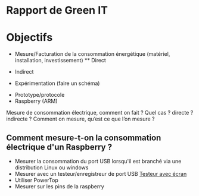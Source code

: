 Rapport de Green IT
==

# Objectifs

* Mesure/Facturation de la consommation énergétique (matériel, installation, investissement)
** Direct
 - Indirect
* Expérimentation (faire un schéma)
 - Prototype/protocole
 - Raspberry (ARM)

Mesure de consommation électrique, comment on fait ? Quel cas ? directe ? indirecte ?
Comment on mesure, qu’est ce que l’on mesure ?


## Comment mesure-t-on la consommation électrique d'un Raspberry ?
* Mesurer la consommation du port USB lorsqu'il est branché via une distribution Linux ou windows
* Mesurer avec un testeur/enregistreur de port USB [Testeur avec écran](http://www.framboise314.fr/jai-teste-pour-vous-un-testeur-de-port-usb/)
* Utiliser PowerTop
* Mesurer sur les pins de la raspberry
